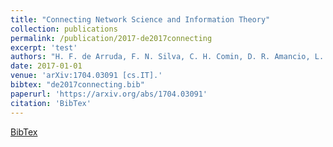 ```yaml
---
title: "Connecting Network Science and Information Theory"
collection: publications
permalink: /publication/2017-de2017connecting
excerpt: 'test'
authors: "H. F. de Arruda, F. N. Silva, C. H. Comin, D. R. Amancio, L. da F. Costa"
date: 2017-01-01
venue: 'arXiv:1704.03091 [cs.IT].'
bibtex: "de2017connecting.bib"
paperurl: 'https://arxiv.org/abs/1704.03091'
citation: 'BibTex'
---
```

[BibTex](//files/bibtex/de2017connecting.bib')
